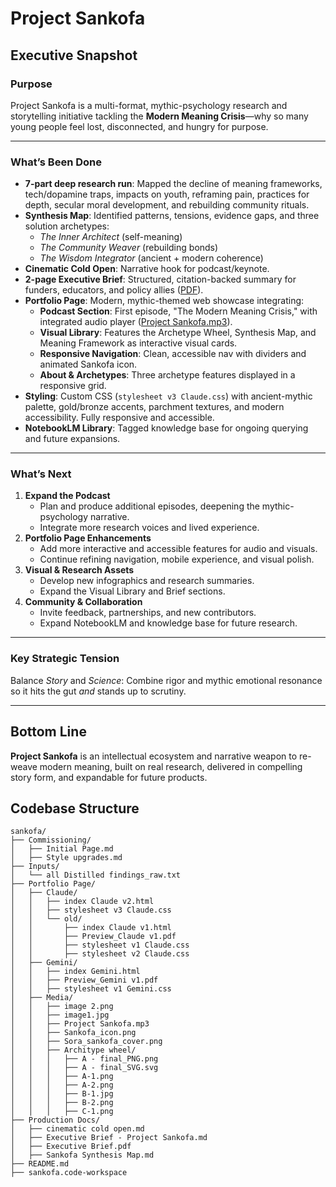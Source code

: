 
# Project Sankofa

## Executive Snapshot

### Purpose

Project Sankofa is a multi-format, mythic-psychology research and storytelling initiative tackling the **Modern Meaning Crisis**—why so many young people feel lost, disconnected, and hungry for purpose.

---

### What’s Been Done

- **7-part deep research run**: Mapped the decline of meaning frameworks, tech/dopamine traps, impacts on youth, reframing pain, practices for depth, secular moral development, and rebuilding community rituals.
- **Synthesis Map**: Identified patterns, tensions, evidence gaps, and three solution archetypes:
  - *The Inner Architect* (self-meaning)
  - *The Community Weaver* (rebuilding bonds)
  - *The Wisdom Integrator* (ancient + modern coherence)
- **Cinematic Cold Open**: Narrative hook for podcast/keynote.
- **2-page Executive Brief**: Structured, citation-backed summary for funders, educators, and policy allies ([PDF](Production%20Docs/Executive%20Brief%20-%20Project%20Sankofa.pdf)).
- **Portfolio Page**: Modern, mythic-themed web showcase integrating:
  - **Podcast Section**: First episode, "The Modern Meaning Crisis," with integrated audio player ([Project Sankofa.mp3](Portfolio%20Page/Media/Project%20Sankofa.mp3)).
  - **Visual Library**: Features the Archetype Wheel, Synthesis Map, and Meaning Framework as interactive visual cards.
  - **Responsive Navigation**: Clean, accessible nav with dividers and animated Sankofa icon.
  - **About & Archetypes**: Three archetype features displayed in a responsive grid.
- **Styling**: Custom CSS (`stylesheet v3 Claude.css`) with ancient-mythic palette, gold/bronze accents, parchment textures, and modern accessibility. Fully responsive and accessible.
- **NotebookLM Library**: Tagged knowledge base for ongoing querying and future expansions.

---

### What’s Next

1. **Expand the Podcast**
   - Plan and produce additional episodes, deepening the mythic-psychology narrative.
   - Integrate more research voices and lived experience.
2. **Portfolio Page Enhancements**
   - Add more interactive and accessible features for audio and visuals.
   - Continue refining navigation, mobile experience, and visual polish.
3. **Visual & Research Assets**
   - Develop new infographics and research summaries.
   - Expand the Visual Library and Brief sections.
4. **Community & Collaboration**
   - Invite feedback, partnerships, and new contributors.
   - Expand NotebookLM and knowledge base for future research.

---

### Key Strategic Tension

Balance *Story* and *Science*: Combine rigor and mythic emotional resonance so it hits the gut *and* stands up to scrutiny.

---

## Bottom Line

**Project Sankofa** is an intellectual ecosystem and narrative weapon to re-weave modern meaning, built on real research, delivered in compelling story form, and expandable for future products.

## Codebase Structure

```
sankofa/
├── Commissioning/
│   ├── Initial Page.md
│   ├── Style upgrades.md
├── Inputs/
│   └── all Distilled findings_raw.txt
├── Portfolio Page/
│   ├── Claude/
│   │   ├── index Claude v2.html
│   │   ├── stylesheet v3 Claude.css
│   │   └── old/
│   │       ├── index Claude v1.html
│   │       ├── Preview_Claude v1.pdf
│   │       ├── stylesheet v1 Claude.css
│   │       ├── stylesheet v2 Claude.css
│   ├── Gemini/
│   │   ├── index Gemini.html
│   │   ├── Preview_Gemini v1.pdf
│   │   ├── stylesheet v1 Gemini.css
│   ├── Media/
│   │   ├── image 2.png
│   │   ├── image1.jpg
│   │   ├── Project Sankofa.mp3
│   │   ├── Sankofa_icon.png
│   │   ├── Sora_sankofa_cover.png
│   │   ├── Architype wheel/
│   │   │   ├── A - final_PNG.png
│   │   │   ├── A - final_SVG.svg
│   │   │   ├── A-1.png
│   │   │   ├── A-2.png
│   │   │   ├── B-1.jpg
│   │   │   ├── B-2.png
│   │   │   ├── C-1.png
├── Production Docs/
│   ├── cinematic cold open.md
│   ├── Executive Brief - Project Sankofa.md
│   ├── Executive Brief.pdf
│   ├── Sankofa Synthesis Map.md
├── README.md
├── sankofa.code-workspace
```
